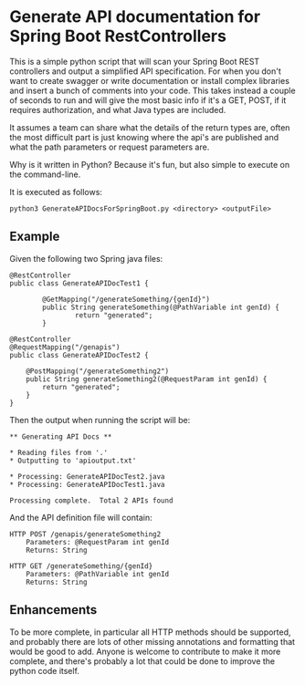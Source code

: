 # Generate API documentation for Spring Boot RestControllers

This is a simple python script that will scan your Spring Boot REST controllers and output a simplified API specification. For when you don't want to create swagger or write documentation or install complex libraries and insert a bunch of comments into your code.  This takes instead a couple of seconds to run and will give the most basic info if it's a GET, POST, if it requires authorization, and what Java types are included. 

It assumes a team can share what the details of the return types are, often the most difficult part is just knowing where the api's are published and what the path parameters or request parameters are.

Why is it written in Python?  Because it's fun, but also simple to execute on the command-line.

It is executed as follows:

```
python3 GenerateAPIDocsForSpringBoot.py <directory> <outputFile>
```

## Example

Given the following two Spring java files:

```
@RestController
public class GenerateAPIDocTest1 {

        @GetMapping("/generateSomething/{genId}")
        public String generateSomething(@PathVariable int genId) {
                return "generated";
        }
```
```
@RestController
@RequestMapping("/genapis")
public class GenerateAPIDocTest2 {

	@PostMapping("/generateSomething2")
	public String generateSomething2(@RequestParam int genId) {
		return "generated";
	}
}
```

Then the output when running the script will be:

```
** Generating API Docs **

* Reading files from '.'
* Outputting to 'apioutput.txt'

* Processing: GenerateAPIDocTest2.java
* Processing: GenerateAPIDocTest1.java

Processing complete.  Total 2 APIs found
```

And the API definition file will contain:

```
HTTP POST /genapis/generateSomething2
    Parameters: @RequestParam int genId
    Returns: String

HTTP GET /generateSomething/{genId}
    Parameters: @PathVariable int genId
    Returns: String
```

## Enhancements

To be more complete, in particular all HTTP methods should be supported, and probably there are lots of other missing annotations and formatting that would be good to add. Anyone is welcome to contribute to make it more complete, and there's probably a lot that could be done to improve the python code itself.

